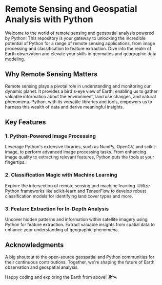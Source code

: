 # Remote Sensing and Geospatial Analysis with Python

Welcome to the world of remote sensing and geospatial analysis powered by Python! This repository is your gateway to unlocking the incredible potential of Python for a range of remote sensing applications, from image processing and classification to feature extraction. Dive into the realm of Earth observation and elevate your skills in geomatics and geographic data modeling.

## Why Remote Sensing Matters

Remote sensing plays a pivotal role in understanding and monitoring our dynamic planet. It provides a bird's-eye view of Earth, enabling us to gather valuable information about the environment, land use changes, and natural phenomena. Python, with its versatile libraries and tools, empowers us to harness this wealth of data and derive meaningful insights.

## Key Features

### 1. **Python-Powered Image Processing**
   Leverage Python's extensive libraries, such as NumPy, OpenCV, and scikit-image, to perform advanced image processing tasks. From enhancing image quality to extracting relevant features, Python puts the tools at your fingertips.

### 2. **Classification Magic with Machine Learning**
   Explore the intersection of remote sensing and machine learning. Utilize Python frameworks like scikit-learn and TensorFlow to develop robust classification models for identifying land cover types and more.

### 3. **Feature Extraction for In-Depth Analysis**
   Uncover hidden patterns and information within satellite imagery using Python for feature extraction. Extract valuable insights from spatial data to enhance your understanding of geographic phenomena.

## Acknowledgments

A big shoutout to the open-source geospatial and Python communities for their continuous contributions. Together, we're shaping the future of Earth observation and geospatial analysis.

Happy coding and exploring the Earth from above! 🌍🛰️
